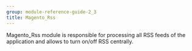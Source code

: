 ```yaml
---
group: module-reference-guide-2_3
title: Magento_Rss
---
```


Magento_Rss module is responsible for processing all RSS feeds of the application and allows to turn on/off RSS centrally.


